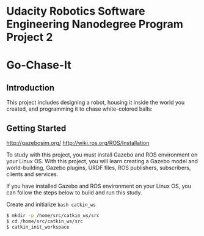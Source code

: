# Udacity Robotics Software Engineering Nanodegree Program Project 2
# Go-Chase-It

## Introduction
This project includes designing a robot, housing it inside the world you created, and programming it to chase white-colored balls:

## Getting Started

http://gazebosim.org/
http://wiki.ros.org/ROS/Installation

To study with this project, you must install Gazebo and ROS environment on your Linux OS. With this project, you will learn creating a Gazebo model and world-building, Gazebo plugins, URDF files, ROS publishers, subscribers, clients and services.


If you have installed Gazebo and ROS environment on your Linux OS, you can follow the steps below to build and run this study.

Create and initialize ```bash catkin_ws```

```bash
$ mkdir -p /home/src/catkin_ws/src 
$ cd /home/src/catkin_ws/src
$ catkin_init_workspace
```

